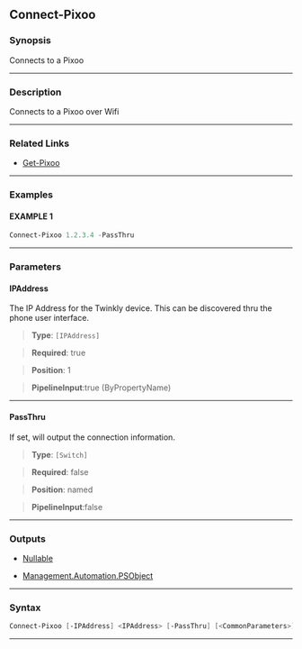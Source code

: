 
Connect-Pixoo
-------------
### Synopsis
Connects to a Pixoo

---
### Description

Connects to a Pixoo over Wifi

---
### Related Links
* [Get-Pixoo](Get-Pixoo.md)



---
### Examples
#### EXAMPLE 1
```PowerShell
Connect-Pixoo 1.2.3.4 -PassThru
```

---
### Parameters
#### **IPAddress**

The IP Address for the Twinkly device.  This can be discovered thru the phone user interface.



> **Type**: ```[IPAddress]```

> **Required**: true

> **Position**: 1

> **PipelineInput**:true (ByPropertyName)



---
#### **PassThru**

If set, will output the connection information.



> **Type**: ```[Switch]```

> **Required**: false

> **Position**: named

> **PipelineInput**:false



---
### Outputs
* [Nullable](https://learn.microsoft.com/en-us/dotnet/api/System.Nullable)


* [Management.Automation.PSObject](https://learn.microsoft.com/en-us/dotnet/api/System.Management.Automation.PSObject)




---
### Syntax
```PowerShell
Connect-Pixoo [-IPAddress] <IPAddress> [-PassThru] [<CommonParameters>]
```
---


